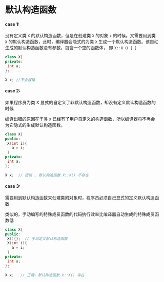# 默认构造函数

#### case 1: 

没有定义类 `X` 的默认构造函数，但是在创建类 `X` 的对象 `x` 的时候，又需要用到类 `X` 的默认构造函数，此时，编译器会隐式的为类 `X` 生成一个默认构造函数。该自动生成的默认构造函数没有参数，包含一个空的函数体， 即 `X::X（）{ }`

```cpp
class X{ 
private: 
 int a; 
}; 
 
X x; //不会报错
```

#### case 2: 

如果程序员为类 X 显式的自定义了非默认构造函数，却没有定义默认构造函数的时候

编译出错的原因在于类 `X` 已经有了用户自定义的构造函数，所以编译器将不再会为它隐式的生成默认构造函数。

```cpp
class X{ 
public: 
 X(int i){ 
   a = i; 
 }     
private: 
 int a; 
}; 
 
X x;  // 错误 , 默认构造函数 X::X() 不存在
```

#### case 3: 

需要用到默认构造函数来创建类的对象时，程序员必须自己显式的定义默认构造函数

类似的，手动编写的特殊成员函数的代码执行效率比编译器自动生成的特殊成员函数低

```cpp
class X{ 
public: 
 X(){};  // 手动定义默认构造函数
 X(int i){ 
   a = i; 
 }     
private: 
 int a; 
}; 
 
X x;   // 正确，默认构造函数 X::X() 存在
```



